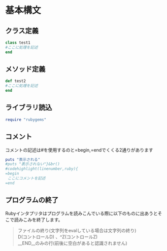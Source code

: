 # 基本構文

## クラス定義

```ruby
class test1
#ここに処理を記述
end
```

## メソッド定義

```ruby
def test2
#ここに処理を記述
end
```

## ライブラリ読込

```ruby
require "rubygems"
```

## コメント

コメントの記述は#を使用するのと=begin,=endでくくる2通りがあります

```ruby
puts "表示される"
#puts "表示されない"}&br()
#codehighlight(linenumber,ruby){
=begin
 ここにコメントを記述
=end
```

## プログラムの終了

Rubyインタプリタはプログラムを読みこんでいる際に以下のものに出あうとそこで読みこみを終了します。

> ファイルの終り(文字列をevalしている場合は文字列の終り)  
> D(コントロールD) 、^Z(コントロールZ)  
> __END__のみの行(前後に空白があると認識されません)
